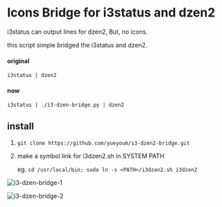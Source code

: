 # Icons Bridge for i3status and dzen2

i3status can output lines for dzen2,
But, no icons.

this script simple bridged the i3status and dzen2.

#### original

    i3status | dzen2

#### now

    i3status | ./i3-dzen-bridge.py | dzen2


## install

1.  `git clone https://github.com/yueyoum/i3-dzen2-bridge.git`
2.  make a symbol link for i3dzen2.sh in SYSTEM PATH

    eg. `cd /usr/local/bin; sudo ln -s <PATH>/i3dzen2.sh i3dzen2`



![i3-dzen-bridge-1](http://i1297.photobucket.com/albums/ag23/yueyoum/dzen2-s_zps6c50c408.png)

![i3-dzen-bridge-2](http://i1297.photobucket.com/albums/ag23/yueyoum/dzen2-fullscreen_zps251e2f02.png)


